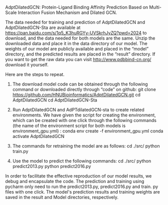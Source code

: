 AdptDilatedGCN: Protein-Ligand Binding Affinity Prediction Based on Multi-Scale Interaction Fusion Mechanism and Dilated GCN.

The data needed for training and prediction of AdptDilatedGCN and AdptDilatedGCN-Sta are available at  
https://pan.baidu.com/s/1q5_K3huRGYy-UVSkrhJyZQ?pwd=2024 to download, and the data needed for both models are the same. 
Unzip the downloaded data and place it in the data directory of our  model. 
The weights of our model are publicly available and placed in the “model” directory,  and the predicted results are placed in the “result” directory. 
If you want to get the raw data you can visit  http://www.pdbbind-cn.org/ download it yourself.

Here are the steps to repeat.

1. The download model code can be obtained through the following command or downloaded directly through “code” on github:
git clone https://github.com/HNUBioinformatics/AdptDilatedGCN.git
cd AdptDilatedGCN
cd AdptDilatedGCN-Sta

2. Run AdptDilatedGCN and AdPTdilatedGCN-sta to create related environments. We have given the script for creating the environment, 
which can be created with one click through the following commands (the name of the environment script for both models is environment_gpu.yml) :
conda env create -f environment_gpu.yml
conda activate AdptDilatedGCN

3. The commands for retraining the model are as follows:
cd ./src/
python train.py

4. Use the model to predict the following commands:
cd ./src/
python predict2013.py
python predict2016.py

In order to facilitate the effective reproduction of our model results, we debug and encapsulate the code. 
The prediction and training using pycharm only need to run the predict2013.py, predict2016.py and train.
py files with one click. The model's prediction results and training weights are saved in the result and Model directories, respectively.
